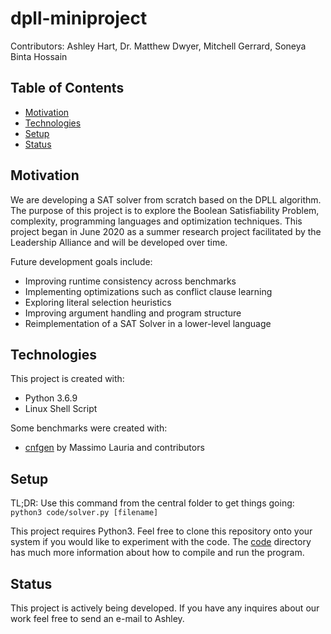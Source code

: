 # dpll-miniproject
Contributors: Ashley Hart, Dr. Matthew Dwyer, Mitchell Gerrard, Soneya Binta
Hossain

## Table of Contents
* [Motivation](#Motivation)
* [Technologies](#Technologies)
* [Setup](#Setup)
* [Status](#Status)

## Motivation
We are developing a SAT solver from scratch based on the DPLL algorithm. The
purpose of this project is to explore the Boolean Satisfiability Problem,
complexity, programming languages and optimization techniques. This project
began in June 2020 as a summer research project facilitated by the Leadership
Alliance and will be developed over time.

Future development goals include:
* Improving runtime consistency across benchmarks
* Implementing optimizations such as conflict clause learning
* Exploring literal selection heuristics
* Improving argument handling and program structure
* Reimplementation of a SAT Solver in a lower-level language 

## Technologies
This project is created with:
* Python 3.6.9
* Linux Shell Script

Some benchmarks were created with:
* [cnfgen](https://massimolauria.net/cnfgen/) by Massimo Lauria and contributors

## Setup
TL;DR: Use this command from the central folder to get things going:
`python3 code/solver.py [filename]`

This project requires Python3. Feel free to clone this repository onto your system if 
you would like to experiment with the code. The [code](code) directory has much more 
information about how to compile and run the program.

## Status
This project is actively being developed. If you have any inquires about our
work feel free to send an e-mail to Ashley.
